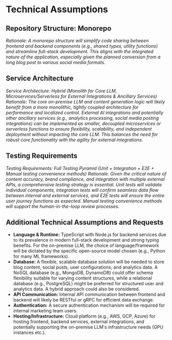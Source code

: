 # Technical Assumptions

## Repository Structure: Monorepo

*Rationale: A monorepo structure will simplify code sharing between frontend and backend components (e.g., shared types, utility functions) and streamline full-stack development. This aligns with the integrated nature of the application, especially given the planned conversion from a long blog post to various social media formats.*

## Service Architecture

*Service Architecture: Hybrid (Monolith for Core LLM, Microservices/Serverless for External Integrations & Ancillary Services)*
*Rationale: The core on-premise LLM and content generation logic will likely benefit from a more monolithic, tightly coupled architecture for performance and localized control. External AI integrations and potentially other ancillary services (e.g., analytics processing, social media posting integrations) can be implemented as smaller, decoupled microservices or serverless functions to ensure flexibility, scalability, and independent deployment without impacting the core LLM. This balances the need for robust core functionality with the agility for external integrations.*

## Testing Requirements

*Testing Requirements: Full Testing Pyramid (Unit + Integration + E2E + Manual testing convenience methods)*
*Rationale: Given the critical nature of content accuracy, brand compliance, and integration with multiple external APIs, a comprehensive testing strategy is essential. Unit tests will validate individual components, integration tests will confirm seamless data flow between internal and external services, and E2E tests will ensure the entire user journey functions as expected. Manual testing convenience methods will support the human-in-the-loop review processes.*

## Additional Technical Assumptions and Requests

* **Language & Runtime:** TypeScript with Node.js for backend services due to its prevalence in modern full-stack development and strong typing benefits. For the on-premise LLM, the choice of language/framework will be dictated by the specific open-source model chosen (e.g., Python for many ML frameworks).
* **Database:** A flexible, scalable database solution will be needed to store blog content, social posts, user configurations, and analytics data. A NoSQL database (e.g., MongoDB, DynamoDB) could offer schema flexibility suitable for varying content structures, while a relational database (e.g., PostgreSQL) might be preferred for structured user and analytics data. A hybrid approach could also be considered.
* **API Communication:** Internal API communication between frontend and backend will likely be RESTful or gRPC for efficient data exchange.
* **Authentication:** A secure authentication mechanism will be required for internal marketing team users.
* **Hosting/Infrastructure:** Cloud platform (e.g., AWS, GCP, Azure) for hosting frontend, backend services, external integrations, and potentially supporting the on-premise LLM's infrastructure needs (GPU instances etc.).
